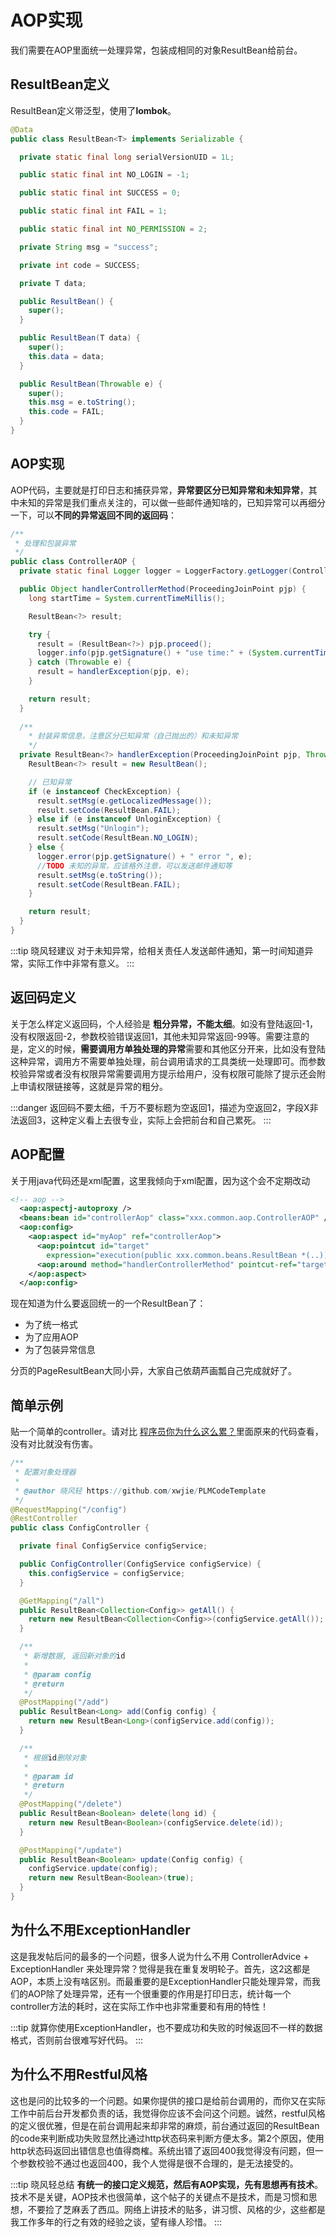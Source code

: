 # AOP实现

我们需要在AOP里面统一处理异常，包装成相同的对象ResultBean给前台。

## ResultBean定义
ResultBean定义带泛型，使用了**lombok**。

```java
@Data
public class ResultBean<T> implements Serializable {

  private static final long serialVersionUID = 1L;

  public static final int NO_LOGIN = -1;

  public static final int SUCCESS = 0;

  public static final int FAIL = 1;

  public static final int NO_PERMISSION = 2;

  private String msg = "success";

  private int code = SUCCESS;

  private T data;

  public ResultBean() {
    super();
  }

  public ResultBean(T data) {
    super();
    this.data = data;
  }

  public ResultBean(Throwable e) {
    super();
    this.msg = e.toString();
    this.code = FAIL;
  }
}
```

## AOP实现

AOP代码，主要就是打印日志和捕获异常，**异常要区分已知异常和未知异常**，其中未知的异常是我们重点关注的，可以做一些邮件通知啥的，已知异常可以再细分一下，可以**不同的异常返回不同的返回码**：

```java
/**
 * 处理和包装异常
 */
public class ControllerAOP {
  private static final Logger logger = LoggerFactory.getLogger(ControllerAOP.class);

  public Object handlerControllerMethod(ProceedingJoinPoint pjp) {
    long startTime = System.currentTimeMillis();

    ResultBean<?> result;

    try {
      result = (ResultBean<?>) pjp.proceed();
      logger.info(pjp.getSignature() + "use time:" + (System.currentTimeMillis() - startTime));
    } catch (Throwable e) {
      result = handlerException(pjp, e);
    }

    return result;
  }
  
  /**
    * 封装异常信息，注意区分已知异常（自己抛出的）和未知异常
    */
  private ResultBean<?> handlerException(ProceedingJoinPoint pjp, Throwable e) {
    ResultBean<?> result = new ResultBean();

    // 已知异常
    if (e instanceof CheckException) {
      result.setMsg(e.getLocalizedMessage());
      result.setCode(ResultBean.FAIL);
    } else if (e instanceof UnloginException) {
      result.setMsg("Unlogin");
      result.setCode(ResultBean.NO_LOGIN);
    } else {
      logger.error(pjp.getSignature() + " error ", e);
      //TODO 未知的异常，应该格外注意，可以发送邮件通知等
      result.setMsg(e.toString());
      result.setCode(ResultBean.FAIL);
    }

    return result;
  }
}
```

:::tip 晓风轻建议
对于未知异常，给相关责任人发送邮件通知，第一时间知道异常，实际工作中非常有意义。
:::

## 返回码定义

关于怎么样定义返回码，个人经验是 **粗分异常，不能太细**。如没有登陆返回-1，没有权限返回-2，参数校验错误返回1，其他未知异常返回-99等。需要注意的是，定义的时候，**需要调用方单独处理的异常**需要和其他区分开来，比如没有登陆这种异常，调用方不需要单独处理，前台调用请求的工具类统一处理即可。而参数校验异常或者没有权限异常需要调用方提示给用户，没有权限可能除了提示还会附上申请权限链接等，这就是异常的粗分。

:::danger
返回码不要太细，千万不要标题为空返回1，描述为空返回2，字段X非法返回3，这种定义看上去很专业，实际上会把前台和自己累死。
:::

## AOP配置

关于用java代码还是xml配置，这里我倾向于xml配置，因为这个会不定期改动

```xml
<!-- aop -->
  <aop:aspectj-autoproxy />
  <beans:bean id="controllerAop" class="xxx.common.aop.ControllerAOP" />
  <aop:config>
    <aop:aspect id="myAop" ref="controllerAop">
      <aop:pointcut id="target"
        expression="execution(public xxx.common.beans.ResultBean *(..))" />
      <aop:around method="handlerControllerMethod" pointcut-ref="target" />
    </aop:aspect>
  </aop:config>
```

现在知道为什么要返回统一的一个ResultBean了：

* 为了统一格式
* 为了应用AOP
* 为了包装异常信息

分页的PageResultBean大同小异，大家自己依葫芦画瓢自己完成就好了。


## 简单示例

贴一个简单的controller。请对比 [程序员你为什么这么累？][1]里面原来的代码查看，没有对比就没有伤害。

```java
/**
 * 配置对象处理器
 * 
 * @author 晓风轻 https://github.com/xwjie/PLMCodeTemplate
 */
@RequestMapping("/config")
@RestController
public class ConfigController {

  private final ConfigService configService;

  public ConfigController(ConfigService configService) {
    this.configService = configService;
  }

  @GetMapping("/all")
  public ResultBean<Collection<Config>> getAll() {
    return new ResultBean<Collection<Config>>(configService.getAll());
  }

  /**
   * 新增数据, 返回新对象的id
   * 
   * @param config
   * @return
   */
  @PostMapping("/add")
  public ResultBean<Long> add(Config config) {
    return new ResultBean<Long>(configService.add(config));
  }

  /**
   * 根据id删除对象
   * 
   * @param id
   * @return
   */
  @PostMapping("/delete")
  public ResultBean<Boolean> delete(long id) {
    return new ResultBean<Boolean>(configService.delete(id));
  }

  @PostMapping("/update")
  public ResultBean<Boolean> update(Config config) {
    configService.update(config);
    return new ResultBean<Boolean>(true);
  }
}
```


## 为什么不用ExceptionHandler

这是我发帖后问的最多的一个问题，很多人说为什么不用 ControllerAdvice + ExceptionHandler 来处理异常？觉得是我在重复发明轮子。首先，这2这都是AOP，本质上没有啥区别。而最重要的是ExceptionHandler只能处理异常，而我们的AOP除了处理异常，还有一个很重要的作用是打印日志，统计每一个controller方法的耗时，这在实际工作中也非常重要和有用的特性！

:::tip
就算你使用ExceptionHandler，也不要成功和失败的时候返回不一样的数据格式，否则前台很难写好代码。
:::

## 为什么不用Restful风格

这也是问的比较多的一个问题。如果你提供的接口是给前台调用的，而你又在实际工作中前后台开发都负责的话，我觉得你应该不会问这个问题。诚然，restful风格的定义很优雅，但是在前台调用起来却非常的麻烦，前台通过返回的ResultBean的code来判断成功失败显然比通过http状态码来判断方便太多。第2个原因，使用http状态码返回出错信息也值得商榷。系统出错了返回400我觉得没有问题，但一个参数校验不通过也返回400，我个人觉得是很不合理的，是无法接受的。



:::tip 晓风轻总结
**有统一的接口定义规范，然后有AOP实现，先有思想再有技术**。技术不是关键，AOP技术也很简单，这个帖子的关键点不是技术，而是习惯和思想，不要捡了芝麻丢了西瓜。网络上讲技术的贴多，讲习惯、风格的少，这些都是我工作多年的行之有效的经验之谈，望有缘人珍惜。
:::





  [1]: http://www.imooc.com/article/27569